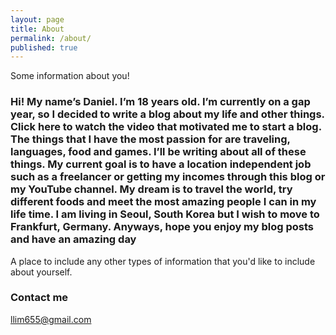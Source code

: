 ```yaml
---
layout: page
title: About
permalink: /about/
published: true
---
```


Some information about you!

### Hi! My name’s Daniel. I’m 18 years old. I’m currently on a gap year, so I decided to write a blog about my life and other things. Click here to watch the video that motivated me to start a blog. The things that I have the most passion for are traveling, languages, food and games. I’ll be writing about all of these things. My current goal is to have a location independent job such as a freelancer or getting my incomes through this blog or my YouTube channel. My dream is to travel the world, try different foods and meet the most amazing people I can in my life time. I am living in Seoul, South Korea but I wish to move to Frankfurt, Germany. Anyways, hope you enjoy my blog posts and have an amazing day 

A place to include any other types of information that you'd like to include about yourself.

### Contact me

[llim655@gmail.com](mailto:llim655@gmail.com)

